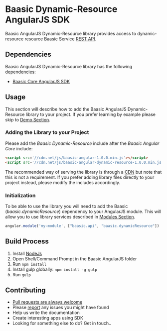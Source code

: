 # Baasic Dynamic-Resource AngularJS SDK

Baasic AngularJS Dynamic-Resource library provides access to dynamic-resource resource Baasic Service [REST API](https://api.baasic.com).

## Dependencies

Baasic AngularJS Dynamic-Resource library has the following dependencies:

* [Baasic Core AngularJS SDK](https://github.com/Baasic/baasic-sdk-sdk-angularjs-core)

## Usage

This section will describe how to add the Baasic AngularJS Dynamic-Resource library to your project. If you prefer learning by example please skip to [Demo Section](#demo).

### Adding the Library to your Project

Please add the _Baasic Dynamic-Resource_ include after the _Baasic Angular Core_ include:

```html
<script src='//cdn.net/js/baasic-angular-1.0.0.min.js'></script>
<script src='//cdn.net/js/baasic-angular-dynamic-resource-1.0.0.min.js'></script>
```

The recommended way of serving the library is through a [CDN](http://en.wikipedia.org/wiki/Content_delivery_network) but note that this is not a requirement. If you prefer adding library files directly to your project instead, please modify the includes accordingly.


### Initialization

To be able to use the library you will need to add the Baasic (_baasic.dynamicResource_) dependency to your AngularJS module. This will allow you to use library services described in [Modules Section](#baasic-modules).

```javascript
angular.module('my-module', ["baasic.api", "baasic.dynamicResource"])
```

## Build Process

1. Install [NodeJs](http://nodejs.org/download/)
2. Open Shell/Command Prompt in the Baasic AngularJS folder
3. Run `npm install`
4. Install gulp globally: `npm install -g gulp`
5. Run `gulp`

## Contributing

* [Pull requests are always welcome](https://github.com/Baasic/baasic-sdk-sdk-angularjs-core#pull-requests-are-always-welcome)
* Please [report](https://github.com/Baasic/baasic-sdk-sdk-angularjs-core#issue-reporting) any issues you might  have found
* Help us write the documentation
* Create interesting apps using SDK
* Looking for something else to do? Get in touch..
